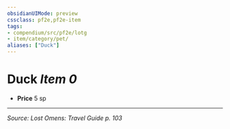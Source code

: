 ```yaml
---
obsidianUIMode: preview
cssclass: pf2e,pf2e-item
tags:
- compendium/src/pf2e/lotg
- item/category/pet/
aliases: ["Duck"]
---
```

# Duck *Item 0*  

- **Price** 5 sp




---
*Source: Lost Omens: Travel Guide p. 103*